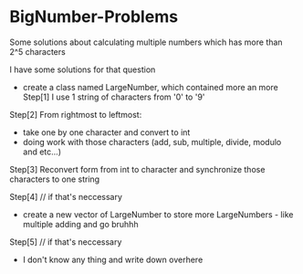 # BigNumber-Problems
Some solutions about calculating multiple numbers which has more than 2^5 characters

I have some solutions for that question
- create a class named LargeNumber, which contained more an more
Step[1] I use 1 string of characters from '0' to '9'

Step[2] From rightmost to leftmost:
+ take one by one character and convert to int
+ doing work with those characters (add, sub, multiple, divide, modulo and etc...)

Step[3] Reconvert form from int to character and synchronize those characters to one string

Step[4] // if that's neccessary
+ create a new vector of LargeNumber to store more LargeNumbers - like multiple adding and go bruhhh

Step[5] // if that's neccessary
+ I don't know any thing and write down overhere

